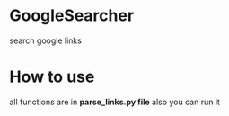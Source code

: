 # GoogleSearcher
search google links


# How to use
all functions are in **parse_links.py file**
also you can run it